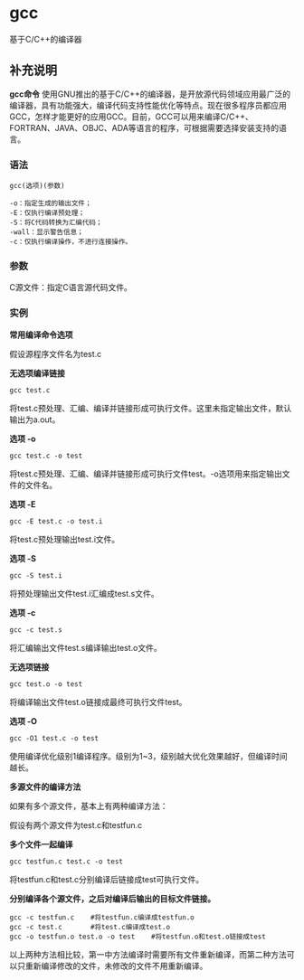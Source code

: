 gcc
===

基于C/C++的编译器

## 补充说明

**gcc命令** 使用GNU推出的基于C/C++的编译器，是开放源代码领域应用最广泛的编译器，具有功能强大，编译代码支持性能优化等特点。现在很多程序员都应用GCC，怎样才能更好的应用GCC。目前，GCC可以用来编译C/C++、FORTRAN、JAVA、OBJC、ADA等语言的程序，可根据需要选择安装支持的语言。

### 语法  

```
gcc(选项)(参数)
```

  

```
-o：指定生成的输出文件；
-E：仅执行编译预处理；
-S：将C代码转换为汇编代码；
-wall：显示警告信息；
-c：仅执行编译操作，不进行连接操作。
```

### 参数  

C源文件：指定C语言源代码文件。

### 实例  

 **常用编译命令选项** 

假设源程序文件名为test.c

 **无选项编译链接** 

```
gcc test.c
```

将test.c预处理、汇编、编译并链接形成可执行文件。这里未指定输出文件，默认输出为a.out。

 **选项 -o** 

```
gcc test.c -o test
```

将test.c预处理、汇编、编译并链接形成可执行文件test。-o选项用来指定输出文件的文件名。

 **选项 -E** 

```
gcc -E test.c -o test.i
```

将test.c预处理输出test.i文件。

 **选项 -S** 

```
gcc -S test.i
```

将预处理输出文件test.i汇编成test.s文件。

 **选项 -c** 

```
gcc -c test.s
```

将汇编输出文件test.s编译输出test.o文件。

 **无选项链接** 

```
gcc test.o -o test
```

将编译输出文件test.o链接成最终可执行文件test。

 **选项 -O** 

```
gcc -O1 test.c -o test
```

使用编译优化级别1编译程序。级别为1~3，级别越大优化效果越好，但编译时间越长。

 **多源文件的编译方法** 

如果有多个源文件，基本上有两种编译方法：

假设有两个源文件为test.c和testfun.c

 **多个文件一起编译** 

```
gcc testfun.c test.c -o test
```

将testfun.c和test.c分别编译后链接成test可执行文件。

 **分别编译各个源文件，之后对编译后输出的目标文件链接。** 

```
gcc -c testfun.c    #将testfun.c编译成testfun.o
gcc -c test.c       #将test.c编译成test.o
gcc -o testfun.o test.o -o test    #将testfun.o和test.o链接成test
```

以上两种方法相比较，第一中方法编译时需要所有文件重新编译，而第二种方法可以只重新编译修改的文件，未修改的文件不用重新编译。


